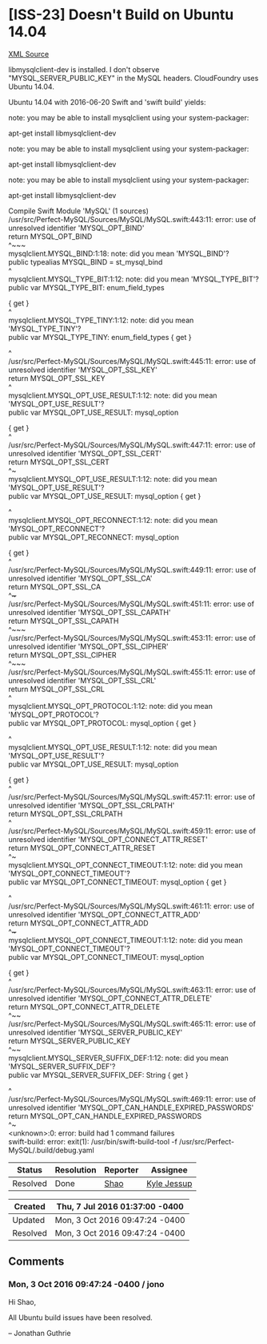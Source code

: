 # [ISS-23] Doesn't Build on Ubuntu 14.04

[XML Source](../xml/ISS-23.xml)
<p><p>libmysqlclient-dev is installed.  I don't observe "MYSQL_SERVER_PUBLIC_KEY" in the MySQL headers.  CloudFoundry uses Ubuntu 14.04.</p>

<p>Ubuntu 14.04 with 2016-06-20 Swift and 'swift build' yields:</p>

<p>note: you may be able to install mysqlclient using your system-packager:</p>

<p>    apt-get install libmysqlclient-dev</p>

<p>note: you may be able to install mysqlclient using your system-packager:</p>

<p>    apt-get install libmysqlclient-dev</p>

<p>note: you may be able to install mysqlclient using your system-packager:</p>

<p>    apt-get install libmysqlclient-dev</p>

<p>Compile Swift Module 'MySQL' (1 sources)<br/>
/usr/src/Perfect-MySQL/Sources/MySQL/MySQL.swift:443:11: error: use of unresolved identifier 'MYSQL_OPT_BIND'<br/>
                        return MYSQL_OPT_BIND<br/>
                               ^<del><sub></del><del></sub></del>~~~<br/>
mysqlclient.MYSQL_BIND:1:18: note: did you mean 'MYSQL_BIND'?<br/>
public typealias MYSQL_BIND = st_mysql_bind<br/>
                 ^<br/>
mysqlclient.MYSQL_TYPE_BIT:1:12: note: did you mean 'MYSQL_TYPE_BIT'?<br/>
public var MYSQL_TYPE_BIT: enum_field_types </p>
{ get }<br/>
           ^<br/>
mysqlclient.MYSQL_TYPE_TINY:1:12: note: did you mean 'MYSQL_TYPE_TINY'?<br/>
public var MYSQL_TYPE_TINY: enum_field_types { get }
<p>           ^<br/>
/usr/src/Perfect-MySQL/Sources/MySQL/MySQL.swift:445:11: error: use of unresolved identifier 'MYSQL_OPT_SSL_KEY'<br/>
                        return MYSQL_OPT_SSL_KEY<br/>
                               ^<del><sub></del><del></sub></del><del><sub></del></sub><br/>
mysqlclient.MYSQL_OPT_USE_RESULT:1:12: note: did you mean 'MYSQL_OPT_USE_RESULT'?<br/>
public var MYSQL_OPT_USE_RESULT: mysql_option </p>
{ get }<br/>
           ^<br/>
/usr/src/Perfect-MySQL/Sources/MySQL/MySQL.swift:447:11: error: use of unresolved identifier 'MYSQL_OPT_SSL_CERT'<br/>
                        return MYSQL_OPT_SSL_CERT<br/>
                               ^<del><sub></del><del></sub></del><del><sub></del></sub>~<br/>
mysqlclient.MYSQL_OPT_USE_RESULT:1:12: note: did you mean 'MYSQL_OPT_USE_RESULT'?<br/>
public var MYSQL_OPT_USE_RESULT: mysql_option { get }
<p>           ^<br/>
mysqlclient.MYSQL_OPT_RECONNECT:1:12: note: did you mean 'MYSQL_OPT_RECONNECT'?<br/>
public var MYSQL_OPT_RECONNECT: mysql_option </p>
{ get }<br/>
           ^<br/>
/usr/src/Perfect-MySQL/Sources/MySQL/MySQL.swift:449:11: error: use of unresolved identifier 'MYSQL_OPT_SSL_CA'<br/>
                        return MYSQL_OPT_SSL_CA<br/>
                               ^<del><sub></del><del></sub></del><del>~</del><br/>
/usr/src/Perfect-MySQL/Sources/MySQL/MySQL.swift:451:11: error: use of unresolved identifier 'MYSQL_OPT_SSL_CAPATH'<br/>
                        return MYSQL_OPT_SSL_CAPATH<br/>
                               ^<del><sub></del><del></sub></del><del><sub></del></sub>~~~<br/>
/usr/src/Perfect-MySQL/Sources/MySQL/MySQL.swift:453:11: error: use of unresolved identifier 'MYSQL_OPT_SSL_CIPHER'<br/>
                        return MYSQL_OPT_SSL_CIPHER<br/>
                               ^<del><sub></del><del></sub></del><del><sub></del></sub>~~~<br/>
/usr/src/Perfect-MySQL/Sources/MySQL/MySQL.swift:455:11: error: use of unresolved identifier 'MYSQL_OPT_SSL_CRL'<br/>
                        return MYSQL_OPT_SSL_CRL<br/>
                               ^<del><sub></del><del></sub></del><del><sub></del></sub><br/>
mysqlclient.MYSQL_OPT_PROTOCOL:1:12: note: did you mean 'MYSQL_OPT_PROTOCOL'?<br/>
public var MYSQL_OPT_PROTOCOL: mysql_option { get }
<p>           ^<br/>
mysqlclient.MYSQL_OPT_USE_RESULT:1:12: note: did you mean 'MYSQL_OPT_USE_RESULT'?<br/>
public var MYSQL_OPT_USE_RESULT: mysql_option </p>
{ get }<br/>
           ^<br/>
/usr/src/Perfect-MySQL/Sources/MySQL/MySQL.swift:457:11: error: use of unresolved identifier 'MYSQL_OPT_SSL_CRLPATH'<br/>
                        return MYSQL_OPT_SSL_CRLPATH<br/>
                               ^<del><sub></del><del></sub></del><del><sub></del><del></sub></del><br/>
/usr/src/Perfect-MySQL/Sources/MySQL/MySQL.swift:459:11: error: use of unresolved identifier 'MYSQL_OPT_CONNECT_ATTR_RESET'<br/>
                        return MYSQL_OPT_CONNECT_ATTR_RESET<br/>
                               ^<del><sub></del><del></sub></del><del><sub></del><del></sub></del><del><sub></del></sub>~<br/>
mysqlclient.MYSQL_OPT_CONNECT_TIMEOUT:1:12: note: did you mean 'MYSQL_OPT_CONNECT_TIMEOUT'?<br/>
public var MYSQL_OPT_CONNECT_TIMEOUT: mysql_option { get }
<p>           ^<br/>
/usr/src/Perfect-MySQL/Sources/MySQL/MySQL.swift:461:11: error: use of unresolved identifier 'MYSQL_OPT_CONNECT_ATTR_ADD'<br/>
                        return MYSQL_OPT_CONNECT_ATTR_ADD<br/>
                               ^<del><sub></del><del></sub></del><del><sub></del><del></sub></del><del>~</del><br/>
mysqlclient.MYSQL_OPT_CONNECT_TIMEOUT:1:12: note: did you mean 'MYSQL_OPT_CONNECT_TIMEOUT'?<br/>
public var MYSQL_OPT_CONNECT_TIMEOUT: mysql_option </p>
{ get }<br/>
           ^<br/>
/usr/src/Perfect-MySQL/Sources/MySQL/MySQL.swift:463:11: error: use of unresolved identifier 'MYSQL_OPT_CONNECT_ATTR_DELETE'<br/>
                        return MYSQL_OPT_CONNECT_ATTR_DELETE<br/>
                               ^<del><sub></del><del></sub></del><del><sub></del><del></sub></del><del><sub></del></sub>~~<br/>
/usr/src/Perfect-MySQL/Sources/MySQL/MySQL.swift:465:11: error: use of unresolved identifier 'MYSQL_SERVER_PUBLIC_KEY'<br/>
                        return MYSQL_SERVER_PUBLIC_KEY<br/>
                               ^<del><sub></del><del></sub></del><del><sub></del><del></sub></del>~~<br/>
mysqlclient.MYSQL_SERVER_SUFFIX_DEF:1:12: note: did you mean 'MYSQL_SERVER_SUFFIX_DEF'?<br/>
public var MYSQL_SERVER_SUFFIX_DEF: String { get }
<p>           ^<br/>
/usr/src/Perfect-MySQL/Sources/MySQL/MySQL.swift:469:11: error: use of unresolved identifier 'MYSQL_OPT_CAN_HANDLE_EXPIRED_PASSWORDS'<br/>
                        return MYSQL_OPT_CAN_HANDLE_EXPIRED_PASSWORDS<br/>
                               ^<del><sub></del><del></sub></del><del><sub></del><del></sub></del><del><sub></del><del></sub></del><del><sub></del></sub>~<br/>
&lt;unknown&gt;:0: error: build had 1 command failures<br/>
swift-build: error: exit(1): /usr/bin/swift-build-tool -f /usr/src/Perfect-MySQL/.build/debug.yaml</p></p>





Status|Resolution|Reporter|Assignee
------|----------|--------|--------
Resolved|Done|[Shao](Synthetel)|[Kyle Jessup]($kjessup)





Created|Thu, 7 Jul 2016 01:37:00 -0400
-------|--------------
Updated|Mon, 3 Oct 2016 09:47:24 -0400
Resolved|Mon, 3 Oct 2016 09:47:24 -0400


## Comments




### Mon, 3 Oct 2016 09:47:24 -0400 / jono 

<p><p>Hi Shao,</p>

<p>All Ubuntu build issues have been resolved.</p>

<p>– Jonathan Guthrie</p></p>


